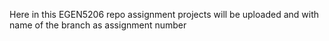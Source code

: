 Here in this EGEN5206 repo assignment projects will be uploaded and with name of the branch as assignment number
